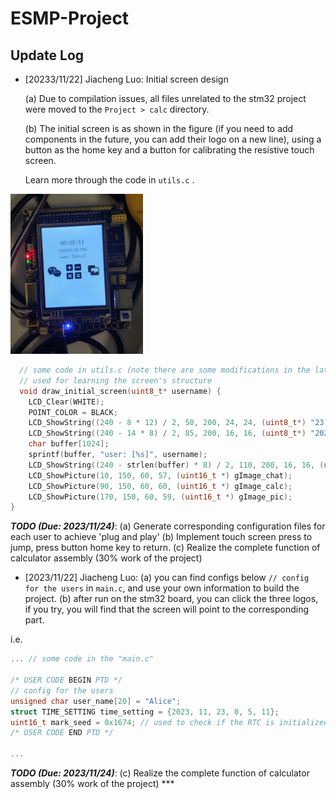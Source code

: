 # ESMP-Project

## Update Log
- [20233/11/22] Jiacheng Luo: Initial screen design
  
  (a) Due to compilation issues, all files unrelated to the stm32 project were moved to the `Project > calc` directory.

  (b) The initial screen is as shown in the figure (if you need to add components in the future, you can add their logo on a new line), using a button as the home key and a button for calibrating the resistive touch screen.
  
  Learn more through the code in `utils.c` .

<img src="https://raw.githubusercontent.com/Maystern/picbed/main/278EE8593A315DE9F5F38BB3234D9035.jpg" alt="278EE8593A315DE9F5F38BB3234D9035" style="zoom:25%;" />

```c
  // some code in utils.c (note there are some modifications in the later version after 2023/11/21)
  // used for learning the screen's structure
  void draw_initial_screen(uint8_t* username) {
    LCD_Clear(WHITE);
    POINT_COLOR = BLACK;
    LCD_ShowString((240 - 8 * 12) / 2, 50, 200, 24, 24, (uint8_t*) "23:59:59"); // show text in middle of the line
    LCD_ShowString((240 - 14 * 8) / 2, 85, 200, 16, 16, (uint8_t*) "2023/11/22 WED");
    char buffer[1024];
    sprintf(buffer, "user: [%s]", username);
    LCD_ShowString((240 - strlen(buffer) * 8) / 2, 110, 200, 16, 16, (uint8_t*) buffer);
    LCD_ShowPicture(10, 150, 60, 57, (uint16_t *) gImage_chat);
    LCD_ShowPicture(90, 150, 60, 60, (uint16_t *) gImage_calc);
    LCD_ShowPicture(170, 150, 60, 59, (uint16_t *) gImage_pic);
}
```

***TODO (Due: 2023/11/24)***: (a) Generate corresponding configuration files for each user to achieve 'plug and play' (b) Implement touch screen press to jump, press button home key to return. (c) Realize the complete function of calculator assembly (30% work of the project) 

- [2023/11/22] Jiacheng Luo: (a) you can find configs below `// config for the users` in  `main.c`, and use your own information to build the project. (b) after run on the stm32 board, you can click the three logos, if you try, you will find that the screen will point to the corresponding part.   

i.e.

```c
... // some code in the "main.c"

/* USER CODE BEGIN PTD */
// config for the users
unsigned char user_name[20] = "Alice";
struct TIME_SETTING time_setting = {2023, 11, 23, 0, 5, 11};
uint16_t mark_seed = 0x1674; // used to check if the RTC is initialized (if you want to reset the RTC, change this value)
/* USER CODE END PTD */

...
```

***TODO (Due: 2023/11/24)***: (c) Realize the complete function of calculator assembly (30% work of the project) ***

